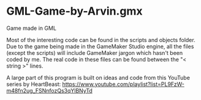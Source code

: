 # GML-Game-by-Arvin.gmx
 Game made in GML

Most of the interesting code can be found in the scripts and objects folder. Due to the game being made in the GameMaker Studio engine, all the files (except the scripts) will include GameMaker jargon which hasn't been coded by me. The real code in these files can be found between the "< string >" lines.

A large part of this program is built on ideas and code from this YouTube series by HeartBeast: https://www.youtube.com/playlist?list=PL9FzW-m48fn2ug_FSNnfozQs3qYlBNyTd  
